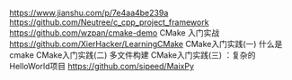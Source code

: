 https://www.jianshu.com/p/7e4aa4be239a
https://github.com/Neutree/c_cpp_project_framework
https://github.com/wzpan/cmake-demo
CMake 入门实战
https://github.com/XierHacker/LearningCMake
CMake入门实践(一) 什么是cmake
CMake入门实践(二) 多文件构建
CMake入门实践(三) ：复杂的HelloWorld项目
https://github.com/sipeed/MaixPy
